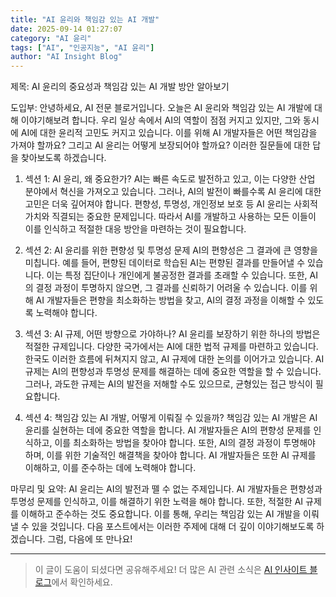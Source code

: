 ```yaml
---
title: "AI 윤리와 책임감 있는 AI 개발"
date: 2025-09-14 01:27:07
category: "AI 윤리"
tags: ["AI", "인공지능", "AI 윤리"]
author: "AI Insight Blog"
---
```


제목: AI 윤리의 중요성과 책임감 있는 AI 개발 방안 알아보기

도입부:
안녕하세요, AI 전문 블로거입니다. 오늘은 AI 윤리와 책임감 있는 AI 개발에 대해 이야기해보려 합니다. 우리 일상 속에서 AI의 역할이 점점 커지고 있지만, 그와 동시에 AI에 대한 윤리적 고민도 커지고 있습니다. 이를 위해 AI 개발자들은 어떤 책임감을 가져야 할까요? 그리고 AI 윤리는 어떻게 보장되어야 할까요? 이러한 질문들에 대한 답을 찾아보도록 하겠습니다.

1. 섹션 1: AI 윤리, 왜 중요한가?
AI는 빠른 속도로 발전하고 있고, 이는 다양한 산업 분야에서 혁신을 가져오고 있습니다. 그러나, AI의 발전이 빠를수록 AI 윤리에 대한 고민은 더욱 깊어져야 합니다. 편향성, 투명성, 개인정보 보호 등 AI 윤리는 사회적 가치와 직결되는 중요한 문제입니다. 따라서 AI를 개발하고 사용하는 모든 이들이 이를 인식하고 적절한 대응 방안을 마련하는 것이 필요합니다.

2. 섹션 2: AI 윤리를 위한 편향성 및 투명성 문제
AI의 편향성은 그 결과에 큰 영향을 미칩니다. 예를 들어, 편향된 데이터로 학습된 AI는 편향된 결과를 만들어낼 수 있습니다. 이는 특정 집단이나 개인에게 불공정한 결과를 초래할 수 있습니다. 또한, AI의 결정 과정이 투명하지 않으면, 그 결과를 신뢰하기 어려울 수 있습니다. 이를 위해 AI 개발자들은 편향을 최소화하는 방법을 찾고, AI의 결정 과정을 이해할 수 있도록 노력해야 합니다.

3. 섹션 3: AI 규제, 어떤 방향으로 가야하나?
AI 윤리를 보장하기 위한 하나의 방법은 적절한 규제입니다. 다양한 국가에서는 AI에 대한 법적 규제를 마련하고 있습니다. 한국도 이러한 흐름에 뒤쳐지지 않고, AI 규제에 대한 논의를 이어가고 있습니다. AI 규제는 AI의 편향성과 투명성 문제를 해결하는 데에 중요한 역할을 할 수 있습니다. 그러나, 과도한 규제는 AI의 발전을 저해할 수도 있으므로, 균형있는 접근 방식이 필요합니다.

4. 섹션 4: 책임감 있는 AI 개발, 어떻게 이뤄질 수 있을까?
책임감 있는 AI 개발은 AI 윤리를 실현하는 데에 중요한 역할을 합니다. AI 개발자들은 AI의 편향성 문제를 인식하고, 이를 최소화하는 방법을 찾아야 합니다. 또한, AI의 결정 과정이 투명해야 하며, 이를 위한 기술적인 해결책을 찾아야 합니다. AI 개발자들은 또한 AI 규제를 이해하고, 이를 준수하는 데에 노력해야 합니다.

마무리 및 요약:
AI 윤리는 AI의 발전과 뗄 수 없는 주제입니다. AI 개발자들은 편향성과 투명성 문제를 인식하고, 이를 해결하기 위한 노력을 해야 합니다. 또한, 적절한 AI 규제를 이해하고 준수하는 것도 중요합니다. 이를 통해, 우리는 책임감 있는 AI 개발을 이뤄낼 수 있을 것입니다. 다음 포스트에서는 이러한 주제에 대해 더 깊이 이야기해보도록 하겠습니다. 그럼, 다음에 또 만나요!

---

> 이 글이 도움이 되셨다면 공유해주세요! 
> 더 많은 AI 관련 소식은 [AI 인사이트 블로그](https://tonyhwang1004.github.io/ai-insight-blog)에서 확인하세요.
